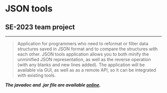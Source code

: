 # JSON tools

## SE-2023 team project

---

> Application for programmers who need to reformat or filter data structures saved in JSON format and to compare the structures with each other. JSON tools application allows you to both minify the unminified JSON representation, as well as the reverse operation (with any blanks and new lines added). The application will be available via GUI, as well as as a remote API, so it can be integrated with existing tools.


**_The javadoc and .jar file are available [online](https://vrepetskyi.github.io/json-tools/)._**